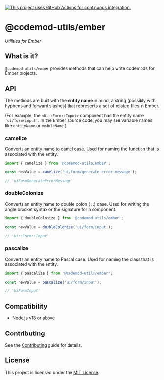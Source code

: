 [![This project uses GitHub Actions for continuous integration.](https://github.com/ijlee2/codemod-utils/actions/workflows/ci.yml/badge.svg)](https://github.com/ijlee2/codemod-utils/actions/workflows/ci.yml)

# @codemod-utils/ember

_Utilities for Ember_


## What is it?

`@codemod-utils/ember` provides methods that can help write codemods for Ember projects.


## API

The methods are built with the **entity name** in mind, a string (possibly with hyphens and forward slashes) that represents a set of related files in Ember.

(For example, the `<Ui::Form::Input>` component has the entity name `'ui/form/input'`. In the Ember source code, you may see variable names like `entityName` or `moduleName`.)


### camelize

Converts an entity name to camel case. Used for naming the function that is associated with the entity.

```ts
import { camelize } from '@codemod-utils/ember';

const newValue = camelize('ui/form/generate-error-message');

// 'uiFormGenerateErrorMessage'
```


### doubleColonize

Converts an entity name to double colon (`::`) case. Used for writing the angle bracket syntax or the signature for a component.

```ts
import { doubleColonize } from '@codemod-utils/ember';

const newValue = doubleColonize('ui/form/input');

// 'Ui::Form::Input'
```


### pascalize

Converts an entity name to Pascal case. Used for naming the class that is associated with the entity.

```ts
import { pascalize } from '@codemod-utils/ember';

const newValue = pascalize('ui/form/input');

// 'UiFormInput'
```


## Compatibility

- Node.js v18 or above


## Contributing

See the [Contributing](../../CONTRIBUTING.md) guide for details.


## License

This project is licensed under the [MIT License](LICENSE.md).
